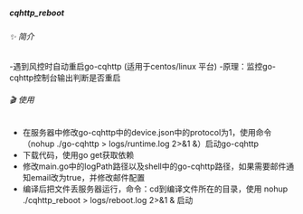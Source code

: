 ##### cqhttp_reboot

###### ✨ 简介
-遇到风控时自动重启go-cqhttp (适用于centos/linux 平台)
-原理：监控go-cqhttp控制台输出判断是否重启

###### 🎬 使用
- 在服务器中修改go-cqhttp中的device.json中的protocol为1，使用命令（nohup ./go-cqhttp > logs/runtime.log 2>&1 &）启动go-cqhttp
- 下载代码，使用go get获取依赖
- 修改main.go中的logPath路径以及shell中的go-cqhttp路径，如果需要邮件通知email改为true，并修改邮件配置
- 编译后把文件丢服务器运行，命令：cd到编译文件所在的目录，使用 nohup ./cqhttp_reboot > logs/reboot.log 2>&1 & 启动
